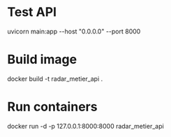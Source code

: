 # Test API
uvicorn main:app --host "0.0.0.0" --port 8000

# Build image
docker build -t radar_metier_api . 

# Run containers
docker run -d -p 127.0.0.1:8000:8000 radar_metier_api